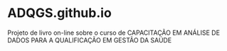 # ADQGS.github.io
Projeto de livro on-line sobre o curso de CAPACITAÇÃO EM ANÁLISE DE DADOS PARA A QUALIFICAÇÃO EM GESTÃO DA SAÚDE
